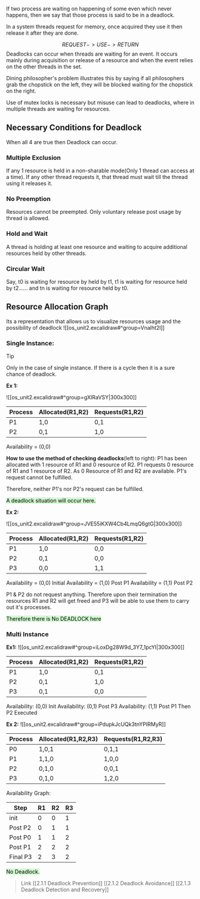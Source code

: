 If two process are waiting on happening of some even which never happens, then we say that those process is said to be in a deadlock. 

In a system threads request for memory, once acquired they use it then release it after they are done. 

$$
REQUEST -> USE -> RETURN
$$
Deadlocks can occur when threads are waiting for an event. It occurs mainly during acquisition or release of a resource and when the event relies on the other threads in the set. 

Dining philosopher's problem illustrates this by saying if all philosophers grab the chopstick on the left, they will be blocked waiting for the chopstick on the right. 

Use of mutex locks is necessary but misuse can lead to deadlocks, where in multiple threads are waiting for resources. 


## Necessary Conditions for Deadlock

When all 4 are true then Deadlock can occur. 

### Multiple Exclusion 
If any 1 resource is held in a non-sharable mode(Only 1 thread can access at a time). If any other thread requests it, that thread must wait till the thread using it releases it. 

### No Preemption
Resources cannot be preempted. Only voluntary release post usage by thread is allowed. 

### Hold and Wait
A thread is holding at least one resource and waiting to acquire additional resources held by other threads.

### Circular Wait
Say, t0 is waiting for resource by held by t1, t1 is waiting for resource held by t2...... and tn is waiting for resource held by t0.





## Resource Allocation Graph

Its a representation that allows us to visualize resources usage and the possibility of deadlock
![[os_unit2.excalidraw#^group=Vnalht2l]]

### Single Instance: 

>[!tip]
>Only in the case of single instance. If there is a cycle then it is a sure chance of deadlock. 

**Ex 1:** 

![[os_unit2.excalidraw#^group=gXIRaVSY|300x300]]

|Process|Allocated(R1,R2)|Requests(R1,R2)|
|--|--|--|
|P1|1,0|0,1|
|P2|0,1|1,0|
Availability = (0,0)

**How to use the method of checking deadlocks**(left to right): P1 has been allocated with 1 resource of R1 and 0 resource of R2. P1 requests 0 resource of R1 and 1 resource of R2. As 0 Resource of R1 and R2 are available. P1's request cannot be fulfilled.  

Therefore, neither P1's nor P2's request can be fulfilled. 

<mark style="background: #BBFABBA6;">A deadlock situation will occur here.</mark> 


**Ex 2:**

![[os_unit2.excalidraw#^group=JVE55iKXW4Cb4LmqQ6gtG|300x300]]

|Process|Allocated(R1,R2)|Requests(R1,R2)|
|--|--|--|
|P1|1,0|0,0|
|P2|0,1|0,0|
|P3|0,0|1,1|

Availability = (0,0) Initial
Availability = (1,0) Post P1
Availability = (1,1) Post P2

P1 & P2 do not request anything. Therefore upon their termination the resources R1 and R2 will get freed and P3 will be able to use them to carry out it's processes. 

<mark style="background: #BBFABBA6;">Therefore there is No DEADLOCK here</mark>


### Multi Instance 

**Ex1:**
![[os_unit2.excalidraw#^group=iLoxDg28W9d_3Y7_1pcYI|300x300]]

|Process|Allocated(R1,R2)|Requests(R1,R2)|
|--|--|--|
|P1|1,0|0,1|
|P2|0,1|1,0|
|P3|0,1|0,0|

Availability: (0,0) Init
Availability: (0,1) Post P3
Availability: (1,1) Post P1
Then P2 Executed


**Ex 2:**
![[os_unit2.excalidraw#^group=iPdupkJcUQk3tnYPIRMyR]]

|Process|Allocated(R1,R2,R3)|Requests(R1,R2,R3)|
|---|---|---|
|P0|1,0,1|0,1,1|
|P1|1,1,0|1,0,0|
|P2|0,1,0|0,0,1|
|P3|0,1,0|1,2,0|

Availability Graph:

|Step|R1|R2|R3|
|--|--|--|--|
|init|0|0|1|
|Post P2|0|1|1|
|Post P0|1|1|2|
|Post P1|2|2|2|
|Final P3|2|3|2|

<mark style="background: #BBFABBA6;">No Deadlock.</mark>



>Link
[[2.1.1 Deadlock Prevention]] 
[[2.1.2 Deadlock Avoidance]]
[[2.1.3 Deadlock Detection and Recovery]]

